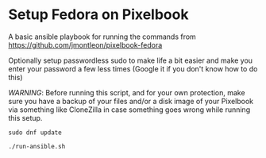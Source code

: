 # Setup Fedora on Pixelbook

A basic ansible playbook for running the commands from https://github.com/jmontleon/pixelbook-fedora

Optionally setup passwordless sudo to make life a bit easier and make you enter your password a few less times (Google it if you don't know how to do this)

*WARNING*: Before running this script, and for your own protection, make sure you have a backup of your files and/or a disk image of your Pixelbook via something like CloneZilla in case something goes wrong while running this setup.

```
sudo dnf update

./run-ansible.sh
```


